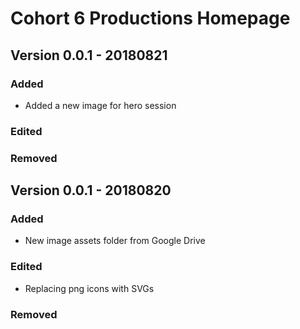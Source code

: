 # Cohort 6 Productions Homepage

## Version 0.0.1 - 20180821
### Added
- Added a new image for hero session
### Edited
### Removed

## Version 0.0.1 - 20180820
### Added
- New image assets folder from Google Drive
### Edited
- Replacing png icons with SVGs
### Removed


